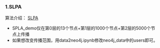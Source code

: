 ### 1.SLPA
算法介绍： [SLPA](https://blog.csdn.net/u010159842/article/details/100217337/?ops_request_misc=&request_id=&biz_id=102&utm_term=%E6%A0%87%E7%AD%BE%E4%BC%A0%E6%92%AD%E6%8C%87%E6%A0%87&utm_medium=distribute.pc_search_result.none-task-blog-2~all~sobaiduweb~default-1-100217337.142^v100^pc_search_result_base9&spm=1018.2226.3001.4187)

- SPLA_demo仅在第0层的13个节点+第1层的1000个节点+第2层的5000个节点上传播
- 如果想改变传播范围，用data2neo4j.ipynb修改neo4j_data中的users即可。

